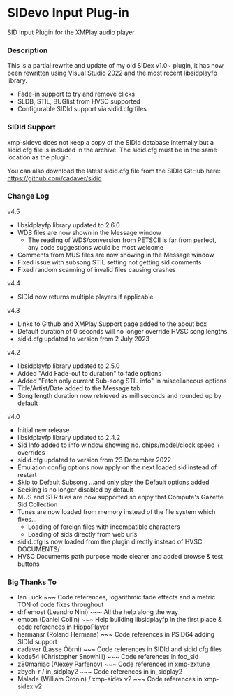 # SIDevo Input Plug-in
SID Input Plugin for the XMPlay audio player


### Description
This is a partial rewrite and update of my old SIDex v1.0~ plugin, it has now been rewritten using Visual Studio 2022 and the most recent libsidplayfp library.

- Fade-in support to try and remove clicks
- SLDB, STIL, BUGlist from HVSC supported
- Configurable SIDId support via sidid.cfg files


### SIDId Support
xmp-sidevo does not keep a copy of the SIDId database internally but a sidid.cfg file is
included in the archive. The sidid.cfg must be in the same location as the plugin.

You can also download the latest sidid.cfg file from the SIDId GitHub here: https://github.com/cadaver/sidid


### Change Log
v4.5
- libsidplayfp library updated to 2.6.0
- WDS files are now shown in the Message window
	- The reading of WDS/conversion from PETSCII is far from perfect, any code suggestions would be most welcome
- Comments from MUS files are now showing in the Message window
- Fixed issue with subsong STIL setting not getting sid comments
- Fixed random scanning of invalid files causing crashes

v4.4
- SIDId now returns multiple players if applicable

v4.3
- Links to Github and XMPlay Support page added to the about box
- Default duration of 0 seconds will no longer override HVSC song lengths
- sidid.cfg updated to version from 2 July 2023
  
v4.2
- libsidplayfp library updated to 2.5.0
- Added "Add Fade-out to duration" to fade options
- Added "Fetch only current Sub-song STIL info" in miscellaneous options
- Title/Artist/Date added to the Message tab
- Song length duration now retrieved as milliseconds and rounded up by default

v4.0
- Initial new release
- libsidplayfp library updated to 2.4.2
- Sid Info added to info window showing no. chips/model/clock speed + overrides
- sidid.cfg updated to version from 23 December 2022
- Emulation config options now apply on the next loaded sid instead of restart
- Skip to Default Subsong ...and only play the Default options added
- Seeking is no longer disabled by default
- MUS and STR files are now supported so enjoy that Compute's Gazette Sid Collection
- Tunes are now loaded from memory instead of the file system which fixes...
	- Loading of foreign files with incompatible characters
	- Loading of sids directly from web urls
- sidid.cfg is now loaded from the plugin directly instead of HVSC DOCUMENTS/
- HVSC Documents path purpose made clearer and added browse & test buttons


### Big Thanks To
- Ian Luck ~~~ Code references, logarithmic fade effects and a metric TON of code fixes throughout
- drfiemost (Leandro Nini) ~~~ All the help along the way
- emoon (Daniel Collin) ~~~ Help building libsidplayfp in the first place & code references in HippoPlayer
- hermansr (Roland Hermans) ~~~ Code references in PSID64 adding SIDId support
- cadaver (Lasse Öörni) ~~~ Code references in SIDId and sidid.cfg files
- kode54 (Christopher Snowhill) ~~~ Code references in foo_sid
- z80maniac (Alexey Parfenov) ~~~ Code references in xmp-zxtune
- zbych-r / in_sidplay2 ~~~ Code references in in_sidplay2
- Malade (William Cronin) / xmp-sidex v2 ~~~ Code references in xmp-sidex v2

